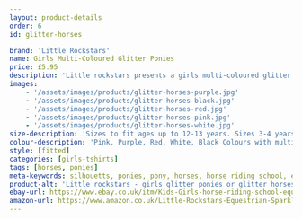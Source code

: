 ```yaml
---
layout: product-details
order: 6
id: glitter-horses

brand: 'Little Rockstars'
name: Girls Multi-Coloured Glitter Ponies
price: £5.95
description: 'Little rockstars presents a girls multi-coloured glitter pony silhouetts T-Shirt, look cool at horse riding school with this sparkly pony top.'
images: 
    - '/assets/images/products/glitter-horses-purple.jpg'
    - '/assets/images/products/glitter-horses-black.jpg'
    - '/assets/images/products/glitter-horses-red.jpg'
    - '/assets/images/products/glitter-horses-pink.jpg'
    - '/assets/images/products/glitter-horses-white.jpg'
size-description: 'Sizes to fit ages up to 12-13 years. Sizes 3-4 years, 5-6 years, 7-8 years and 9-11 years and 12-13 years.'
colour-description: 'Pink, Purple, Red, White, Black Colours with multi-coloured ponies'
style: [fitted]
categories: [girls-tshirts]
tags: [horses, ponies] 
meta-keywords: silhouetts, ponies, pony, horses, horse riding school, equestrian, multi-coloured
product-alt: 'Little rockstars - girls glitter ponies or glitter horses t-shirt'
ebay-url: https://www.ebay.co.uk/itm/Kids-Girls-horse-riding-school-equestrian-ponies-sparkles-glitter-T-Shirt/312723801600?hash=item48cfca8600:m:mEnXygMNJ3MZBEfVuaA2nFA&var=611497777800
amazon-url: https://www.amazon.co.uk/Little-Rockstars-Equestrian-Sparkles-Childrens/dp/B07ZHP3HKZ/ref=sr_1_1?dchild=1&keywords=ponies+t-shirt&m=A1J0V53ZQGJHT4&qid=1591133313&s=merchant-items&sr=1-1
---
```




